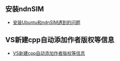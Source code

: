 ## 安装ndnSIM
- [安装Ubuntu和ndnSIM遇到的问题](安装软件/安装Ubuntu.md)

## VS新建cpp自动添加作者版权等信息
- [VS新建cpp自动添加作者版权等信息](安装软件/VS新建cpp自动添加作者版权等信息)

<!-- 
[编程](安装Ubuntu.md ':include')

[编程](VS新建cpp自动添加作者版权等信息.md ':include') -->

